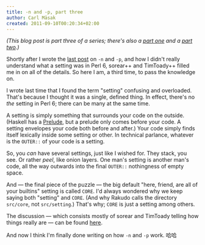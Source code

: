 ```yaml
---
title: -n and -p, part three
author: Carl Mäsak
created: 2011-09-10T00:20:34+02:00
---
```

*(This blog post is part three of a series; there's also a [part one](http://strangelyconsistent.org/blog/dash-n-and-dash-p) and a [part two](http://strangelyconsistent.org/blog/dash-n-and-dash-p-part-two).)*

Shortly after I wrote the [last post](http://strangelyconsistent.org/blog/dash-n-and-dash-p-part-two) on `-n` and `-p`, and how I didn't really understand what a setting was in Perl 6, sorear++ and TimToady++ filled me in on all of the details. So here I am, a third time, to pass the knowledge on.

I wrote last time that I found the term "setting" confusing and overloaded. That's because I thought it was a single, defined thing. In effect, there's no *the* setting in Perl 6; there can be many at the same time.

A setting is simply something that surrounds your code on the outside. (Haskell has a [Prelude](http://haskell.org/onlinereport/standard-prelude.html), but a prelude only comes before your code. A setting envelopes your code both before and after.) Your code simply finds itself lexically inside some setting or other. In technical parlance, whatever is the `OUTER::` of your code is a setting.

So, you *can* have several settings, just like I wished for. They stack, you see. Or rather *peel*, like onion layers. One man's setting is another man's code, all the way outwards into the final `OUTER::` nothingness of empty space.

And &mdash; the final piece of the puzzle &mdash; the big default "here, friend, are all of your builtins" setting is called `CORE`. I'd always wondered why we keep saying both "setting" and `CORE`. (And why Rakudo calls the directory `src/core`, not `src/setting`.) That's why; `CORE` is just a setting among others.

The discussion &mdash; which consists mostly of sorear and TimToady telling how things really are &mdash; can be found [here](http://irclog.perlgeek.de/perl6/2011-09-05#i_4376926).

And now I think I'm finally done writing on how `-n` and `-p` work. 哈哈
